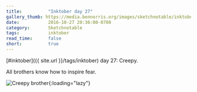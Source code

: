 ```yaml
---
title:          "Inktober day 27"
gallery_thumb: https://media.bennorris.org/images/sketchnotable/inktober-2016/inktober-day-27.jpg
date:           2016-10-27 20:36:00-0700
category:       Sketchnotable
tags:           inktober
read_time:      false
short:          true
---
```

[#inktober]({{ site.url }}/tags/inktober) day 27: Creepy.

All brothers know how to inspire fear.

![Creepy brother](https://media.bennorris.org/images/sketchnotable/inktober-2016/inktober-day-27.jpg){:loading="lazy"}
